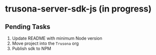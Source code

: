 # trusona-server-sdk-js (in progress)

## Pending Tasks

1. Update README with minimum Node version
2. Move project into the `Trusona` org
3. Publish sdk to NPM